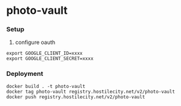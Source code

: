 # photo-vault

### Setup

1. configure oauth
```
export GOOGLE_CLIENT_ID=xxxx
export GOOGLE_CLIENT_SECRET=xxxx
```

### Deployment
```
docker build . -t photo-vault
docker tag photo-vault registry.hostilecity.net/v2/photo-vault
docker push registry.hostilecity.net/v2/photo-vault
```